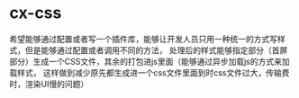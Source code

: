 # cx-css

希望能够通过配置或者写一个插件库，能够让开发人员只用一种统一的方式写样式，但是能够通过配置或者调用不同的方法，
处理后的样式能够指定部分（首屏部分）生成一个CSS文件，其余的打包进js里面（能够通过异步加载js的方式来加载样式，
这样做到减少原先都生成进一个css文件里面到时css文件过大，传输费时，渲染UI慢的问题）


